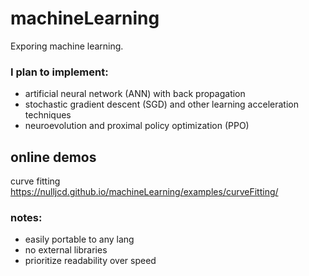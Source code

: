 # machineLearning
Exporing machine learning.

### I plan to implement:
- artificial neural network (ANN) with back propagation
- stochastic gradient descent (SGD) and other learning acceleration techniques
- neuroevolution and proximal policy optimization (PPO)

## online demos 
curve fitting https://nulljcd.github.io/machineLearning/examples/curveFitting/

### notes:
- easily portable to any lang
- no external libraries
- prioritize readability over speed
